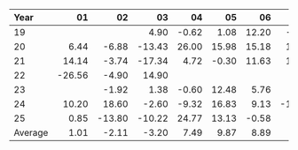 | Year    |               01   |               02   |               03   |               04   |               05   |               06   |               07   |               08   |               09   |               10   |               11   |               12   |     Average       |     Yearly       |
|:--------|-------------------:|-------------------:|-------------------:|-------------------:|-------------------:|-------------------:|-------------------:|-------------------:|-------------------:|-------------------:|-------------------:|-------------------:|------------------:|-----------------:|
| 19      |                    |                    |               4.90 |              -0.62 |               1.08 |              12.20 |              -0.74 |               1.18 |              -5.98 |              -2.13 |              -0.94 |               8.68 |              1.76 |            17.63 |
| 20      |               6.44 |              -6.88 |             -13.43 |              26.00 |              15.98 |              15.18 |              10.52 |              16.72 |              -3.00 |              -5.28 |              37.30 |              -1.02 |              8.21 |            98.53 |
| 21      |              14.14 |              -3.74 |             -17.34 |               4.72 |              -0.30 |              11.63 |              10.56 |               3.44 |              -7.85 |              11.80 |              -7.30 |             -15.70 |              0.34 |             4.07 |
| 22      |             -26.56 |              -4.90 |              14.90 |                    |                    |                    |                    |                    |                    |                    |                    |                    |             -5.52 |           -16.56 |
| 23      |                    |              -1.92 |               1.38 |              -0.60 |              12.48 |               5.76 |               5.94 |              -1.62 |              -5.23 |              -3.95 |              11.00 |               8.48 |              2.88 |            31.72 |
| 24      |              10.20 |              18.60 |              -2.60 |              -9.32 |              16.83 |               9.13 |             -11.25 |               7.92 |               5.56 |               4.64 |               2.60 |              -6.96 |              3.78 |            45.36 |
| 25      |               0.85 |             -13.80 |             -10.22 |              24.77 |              13.13 |              -0.58 |               9.62 |                    |                    |                    |                    |                    |              3.40 |            23.77 |
| Average |               1.01 |              -2.11 |              -3.20 |               7.49 |               9.87 |               8.89 |               4.11 |               5.53 |              -3.30 |               1.02 |               8.53 |              -1.30 |              2.12 |            29.22 |